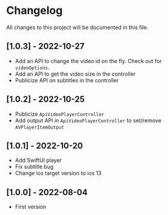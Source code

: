 # Changelog
All changes to this project will be documented in this file.

## [1.0.3] - 2022-10-27
- Add an API to change the video id on the fly. Check out for `videoOptions`.
- Add an API to get the video size in the controller
- Publicize API on subtitles in the controller

## [1.0.2] - 2022-10-25
- Publicize `ApiVideoPlayerController`
- Add output API in `ApiVideoPlayerController` to set/remove `AVPlayerItemOutput`

## [1.0.1] - 2022-10-20
- Add SwiftUI player
- Fix subtitle bug 
- Change ios target version to ios 13

## [1.0.0] - 2022-08-04
- First version
